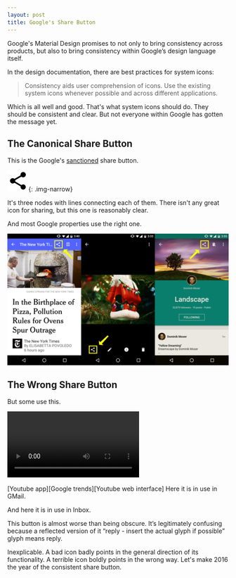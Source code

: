 ```yaml
---
layout: post
title: Google's Share Button
---
```


Google's Material Design promises to not only to bring consistency across products, but also to bring consistency within Google’s design language itself.

In the design documentation, there are best practices for system icons:

> Consistency aids user comprehension of icons. Use the existing system icons whenever possible and across different applications.

Which is all well and good. That's what system icons should do. They should be consistent and clear. But not everyone within Google has gotten the message yet.

## The Canonical Share Button

This is the Google's [sanctioned][sanctioned] share button.

![Canonical Share Button](/assets/2015/01/ic_share_black_24dp_2x.png){: .img-narrow}

It's three nodes with lines connecting each of them. There isn't any great icon for sharing, but this one is reasonably clear.

And most Google properties use the right one.

![share-buttons-irl.png](/assets/2015/01/share-buttons-irl.png)

[sanctioned]: https://design.google.com/icons/#ic_share

## The Wrong Share Button

But some use this.

<video>
  <source src="/assets/2015/01/youtube-share-button.mp4" type="video/mp4">
</video>

[Youtube app][Google trends][Youtube web interface]
Here it is in use in GMail.

And here it is in use in Inbox.

This button is almost worse than being obscure. It’s legitimately confusing because a reflected version of it “reply - insert the actual glyph if possible” glyph means reply.

Inexplicable. A bad icon badly points in the general direction of its functionality. A terrible icon boldly points in the wrong way. Let's make 2016 the year of the consistent share button.
